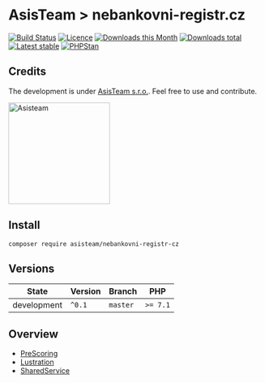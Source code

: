 # AsisTeam > nebankovni-registr.cz

[![Build Status](https://img.shields.io/travis/AsisTeam/nebankovni-registr-cz.svg?style=flat-square)](https://travis-ci.org/AsisTeam/nebankovni-registr-cz)
[![Licence](https://img.shields.io/packagist/l/AsisTeam/nebankovni-registr-cz.svg?style=flat-square)](https://packagist.org/packages/AsisTeam/nebankovni-registr-cz)
[![Downloads this Month](https://img.shields.io/packagist/dm/AsisTeam/nebankovni-registr-cz.svg?style=flat-square)](https://packagist.org/packages/AsisTeam/nebankovni-registr-cz)
[![Downloads total](https://img.shields.io/packagist/dt/AsisTeam/nebankovni-registr-cz.svg?style=flat-square)](https://packagist.org/packages/AsisTeam/nebankovni-registr-cz)
[![Latest stable](https://img.shields.io/packagist/v/AsisTeam/nebankovni-registr-cz.svg?style=flat-square)](https://packagist.org/packages/AsisTeam/nebankovni-registr-cz)
[![PHPStan](https://img.shields.io/badge/PHPStan-enabled-brightgreen.svg?style=flat)](https://github.com/phpstan/phpstan)

## Credits

The development is under [AsisTeam s.r.o.](https://www.asisteam.cz/).
Feel free to use and contribute.

<img src="https://www.asisteam.cz/img/logo.svg" width="200" alt="Asisteam" title="Asisteam"/>

## Install

```
composer require asisteam/nebankovni-registr-cz
```

## Versions

| State       | Version | Branch   | PHP      |
|-------------|---------|----------|----------|
| development | `^0.1`  | `master` | `>= 7.1` |

## Overview

- [PreScoring](https://github.com/AsisTeam/nebankovni-registr-cz/blob/master/.docs/README.md#PreScoring)
- [Lustration](https://github.com/AsisTeam/nebankovni-registr-cz/blob/master/.docs/README.md#Lustration)
- [SharedService](https://github.com/AsisTeam/nebankovni-registr-cz/blob/master/.docs/README.md#SharedService)

